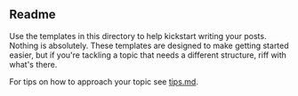 ## Readme

Use the templates in this directory to help kickstart writing your posts. Nothing is absolutely. These templates are designed to make getting started easier, but if you're tackling a topic that needs a different structure, riff with what's there.

For tips on how to approach your topic see [tips.md](/tips.md).
